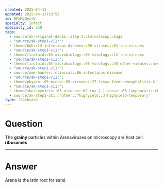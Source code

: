 ```yaml
---
created: 2025-04-13
updated: 2025-04-13T10:53
id: DFxMgQyc=U
specialty: infect
specialty_id: 350
tags:
  - source/ak-original-decks::step-1::lolnotacop::bugs
  - "source/ak-step1-v11:": 
  - theme/b&b::13-infectious-disease::06-viruses::04-rna-viruses
  - "source/ak-step1-v11:": 
  - theme/firstaid::03-microbiology::05-virology::12-rna-viruses
  - "source/ak-step1-v11:": 
  - theme/firstaid::03-microbiology::05-virology::38-other-viruses::arenavirus
  - "source/ak-step1-v11:": 
  - source/ome-banner::clinical::06-infectious-disease
  - "source/ak-step1-v11:": 
  - theme/physeo::06-micro::05-viruses::27-lassa-fever-encephalitis-&-lymphomatic-choriomeningitis-virus
  - "source/ak-step1-v11:": 
  - theme/sketchymicro::03-viruses::02-rna-(-)-sense::08-lymphocytic-choriomeningitis-virus-(arenaviridae)
  - source/ak-step1-v11::^other::^highyield::3-highyield-temporary"
type: flashcard
---
```


# Question
The **grainy** particles within Arenaviruses on microscopy are host cell **ribosomes**

---

# Answer
Arena is the latin root for sand